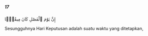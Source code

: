 ##### 17

<span class="ayah">إِنَّ يَوْمَ ٱلْفَصْلِ كَانَ مِيقَٰتًۭا</span>

<span class="ayah_translation">Sesungguhnya Hari Keputusan adalah suatu waktu yang ditetapkan,</span>
